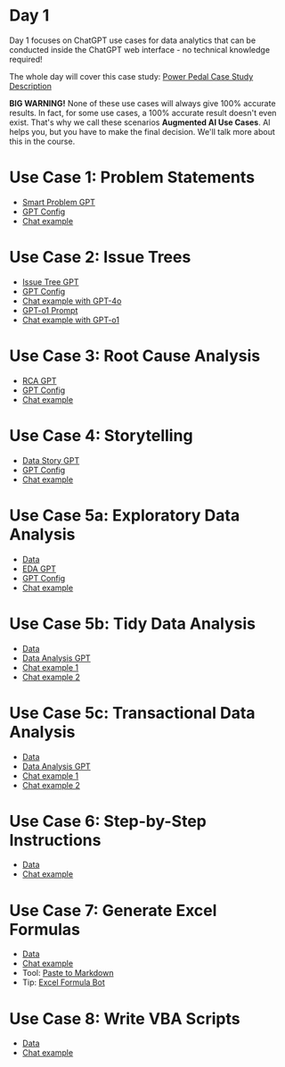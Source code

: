# Day 1

Day 1 focuses on ChatGPT use cases for data analytics that can be conducted inside the ChatGPT web interface - no technical knowledge required!

The whole day will cover this case study: [Power Pedal Case Study Description](https://github.com/tobiaszwingmann/chatgpt-for-data-analytics/blob/main/Day%201/Case%20Study_%20Pedal%20Power%20Inc.pdf)

**BIG WARNING!** None of these use cases will always give 100% accurate results. In fact, for some use cases, a 100% accurate result doesn't even exist. That's why we call these scenarios **Augmented AI Use Cases**. AI helps you, but you have to make the final decision. We'll talk more about this in the course.

# Use Case 1: Problem Statements
- [Smart Problem GPT](https://chat.openai.com/g/g-tHZOlUaYD-smart-problem-gpt)
- [GPT Config](https://github.com/tobiaszwingmann/chatgpt-for-data-analytics/blob/main/Day%201/GPT%20Configs/smart-problem-gpt.md)
- [Chat example](https://chatgpt.com/share/f49d46e2-00b7-4f01-9b5f-c2ae2d306dce)

# Use Case 2: Issue Trees
- [Issue Tree GPT](https://chat.openai.com/g/g-qaKT45vrL-issue-tree-gpt)
- [GPT Config](https://github.com/tobiaszwingmann/chatgpt-for-data-analytics/blob/main/Day%201/GPT%20Configs/Issue-tree-gpt.md)
- [Chat example with GPT-4o](https://chatgpt.com/share/05f963d9-007b-427a-8433-32daedd590ef)
- [GPT-o1 Prompt](https://github.com/tobiaszwingmann/chatgpt-for-data-analytics/blob/main/Day%201/issue-tree-prompt-o1.txt)
- [Chat example with GPT-o1](https://chatgpt.com/share/6735d987-9730-800b-a512-63c3b891af65)

# Use Case 3: Root Cause Analysis
- [RCA GPT](https://chat.openai.com/g/g-3fPXHFQOm-rca-gpt)
- [GPT Config](https://github.com/tobiaszwingmann/chatgpt-for-data-analytics/blob/main/Day%201/GPT%20Configs/RCA-gpt.md)
- [Chat example](https://chat.openai.com/share/2e942b04-f8cf-49d3-9dff-cfe4682b540f)

# Use Case 4: Storytelling
- [Data Story GPT](https://chat.openai.com/g/g-tF6UvnShB-data-storytelling-gpt)
- [GPT Config](https://github.com/tobiaszwingmann/chatgpt-for-data-analytics/blob/main/Day%201/GPT%20Configs/data-storytelling-gpt.md)
- [Chat example](https://chat.openai.com/share/bfe36a5a-2486-4950-b3df-6df48e638451)

# Use Case 5a: Exploratory Data Analysis
- [Data](https://github.com/tobiaszwingmann/chatgpt-for-data-analytics/blob/main/Day%201/Store-Reports.xlsx)
- [EDA GPT](https://chat.openai.com/g/g-Vq2Ro5JoV-eda-gpt)
- [GPT Config](https://github.com/tobiaszwingmann/chatgpt-for-data-analytics/blob/main/Day%201/GPT%20Configs/EDA-gpt.md)
- [Chat example](https://chatgpt.com/share/67c84d6f-bb0c-800b-bddd-56816cb0b105)

# Use Case 5b: Tidy Data Analysis
- [Data](https://github.com/tobiaszwingmann/chatgpt-for-data-analytics/blob/main/Day%201/Store-Reports.xlsx)
- [Data Analysis GPT](https://chat.openai.com/g/g-HMNcP6w7d-data-analysis)
- [Chat example 1](https://chatgpt.com/share/21bfe6ef-c9b4-4bef-aa01-65fbeac80f25)
- [Chat example 2](https://chatgpt.com/share/e/f2f250d5-0f37-40c0-bd45-27cb6f92737b)

# Use Case 5c: Transactional Data Analysis
- [Data](https://github.com/tobiaszwingmann/chatgpt-for-data-analytics/blob/main/Day%201/Ecommerce-Transactions.csv)
- [Data Analysis GPT](https://chat.openai.com/g/g-HMNcP6w7d-data-analysis)
- [Chat example 1](https://chatgpt.com/share/e/6787c10d-91d8-800a-bde7-dda1a558135e)
- [Chat example 2](https://chatgpt.com/share/e/92cce9a2-c422-4473-b642-8b9b4db66f88)

# Use Case 6: Step-by-Step Instructions
- [Data](https://github.com/tobiaszwingmann/chatgpt-for-data-analytics/blob/main/Day%201/Managers_sales_report.xlsx)
- [Chat example](https://chatgpt.com/share/6735ddd7-9910-800b-81e9-2f8799c87904)

# Use Case 7: Generate Excel Formulas
- [Data](https://github.com/tobiaszwingmann/chatgpt-for-data-analytics/blob/main/Day%201/Email-Report.xlsx)
- [Chat example](https://chat.openai.com/share/dcaf6395-3d46-4149-9aa4-f7cd02737c87)
- Tool: [Paste to Markdown](https://euangoddard.github.io/clipboard2markdown/)
- Tip: [Excel Formula Bot](https://formulabot.com)

# Use Case 8: Write VBA Scripts
- [Data](https://github.com/tobiaszwingmann/chatgpt-for-data-analytics/blob/main/Day%201/Managers_sales_report.xlsx)
- [Chat example](https://chat.openai.com/share/85e0d622-6ded-494e-9767-9826cb919d6f)
